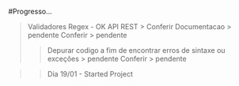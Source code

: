 #Progresso...


>Validadores   Regex - OK
>API REST  > Conferir
>Documentacao > pendente
>Conferir > pendente
>>Depurar codigo a fim de encontrar erros de sintaxe ou exceções  > pendente
>Conferir > pendente

>> Dia 19/01 - Started Project
